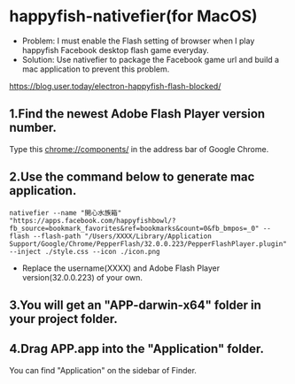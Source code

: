 # happyfish-nativefier(for MacOS)
- Problem: I must enable the Flash setting of browser when I play happyfish Facebook desktop flash game everyday.
- Solution: Use nativefier to package the Facebook game url and build a mac application to prevent this problem. 

https://blog.user.today/electron-happyfish-flash-blocked/

## 1.Find the newest Adobe Flash Player version number.
Type this [chrome://components/](chrome://components/) in the address bar of Google Chrome.

## 2.Use the command below to generate mac application.
`nativefier --name "開心水族箱" "https://apps.facebook.com/happyfishbowl/?fb_source=bookmark_favorites&ref=bookmarks&count=0&fb_bmpos=_0" --flash --flash-path "/Users/XXXX/Library/Application Support/Google/Chrome/PepperFlash/32.0.0.223/PepperFlashPlayer.plugin" --inject ./style.css --icon ./icon.png`

* Replace the username(XXXX) and Adobe Flash Player version(32.0.0.223) of your own.

## 3.You will get an "APP-darwin-x64" folder in your project folder.
## 4.Drag APP.app into the "Application" folder.
You can find "Application" on the sidebar of Finder.